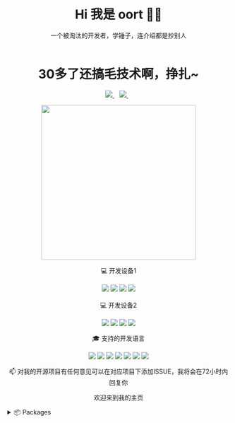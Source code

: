 <h1 align='center'>
  Hi 我是 oort 👨‍💻
</h1>

<p align='center'>
  一个被淘汰的开发者，学锤子，连介绍都是抄别人 <br/><br/>
</p>

<h1 align='center'>
  30多了还搞毛技术啊，挣扎~
</h1>

<p align='center'>
  <a href="https://z3.ax1x.com/2021/09/01/h0pcYn.jpg">
    <img src="https://img.shields.io/badge/WeChat-07C160?style=for-the-badge&logo=wechat&logoColor=white" />
  </a>&nbsp;&nbsp;
  <a href="mailto:yaooort@gmail.com">
    <img src="https://img.shields.io/badge/Gmail-D14836?style=for-the-badge&logo=gmail&logoColor=white" />        
  </a>&nbsp;&nbsp;
  
</p>

<p align='center'>
  <a href="#"><img src="https://github-readme-stats.vercel.app/api?username=yaooort&show_icons=true&count_private=true&theme=dark" width="350"></a>
</p>

<p align='center'>
  💻 开发设备1<br/><br/>
  <img src="https://img.shields.io/badge/macbook-%230078D6.svg?&style=for-the-badge&logo=apple&logoColor=white" />
  <img src="https://img.shields.io/badge/intel-core%20i9%2010th-%230071C5.svg?&style=for-the-badge&logo=intel&logoColor=white" />
  <img src="https://img.shields.io/badge/RAM-64GB-%230071C5.svg?&style=for-the-badge&logoColor=white" />
  <img src="https://img.shields.io/badge/AMD-Radeon%205500M-%2376B900.svg?&style=for-the-badge&logo=amd&logoColor=white" />
  <br/><br/> 💻 开发设备2<br/><br/>
  <img src="https://img.shields.io/badge/Ubuntu-E95420?style=for-the-badge&logo=ubuntu&logoColor=white" />
  <img src="https://img.shields.io/badge/intel-core%20i9%209th-%230071C5.svg?&style=for-the-badge&logo=intel&logoColor=white" />
  <img src="https://img.shields.io/badge/RAM-32GB-%230071C5.svg?&style=for-the-badge&logoColor=white" />
  <img src="https://img.shields.io/badge/nvidia-gtx%203060-%2376B900.svg?&style=for-the-badge&logo=nvidia&logoColor=white" />
</p>

<p align='center'>
  🎓 支持的开发语言<br/><br/>
  <img src="https://img.shields.io/badge/Go-00ADD8?style=for-the-badge&logo=go&logoColor=white" />
  <img src="https://img.shields.io/badge/Python-3776AB?style=for-the-badge&logo=python&logoColor=white" />
  <img src="https://img.shields.io/badge/JavaScript-323330?style=for-the-badge&logo=javascript&logoColor=F7DF1E" />
  <img src="https://img.shields.io/badge/Dart-777BB4?style=for-the-badge&logo=dart&logoColor=white" />
  <img src="https://img.shields.io/badge/Java-1F6F00?style=for-the-badge&logo=openjdka&logoColor=white" />
  <img src="https://img.shields.io/badge/OBJECTIVE--C-%233A95E3.svg?style=for-the-badge&logo=apple&logoColor=white" />
  <img src="https://img.shields.io/badge/swift-F54A2A?style=for-the-badge&logo=swift&logoColor=white" />
</p>


<p align='center'>
  📫 对我的开源项目有任何意见可以在对应项目下添加ISSUE，我将会在72小时内回复你
</p>
<p align='center'>
  欢迎来到我的主页
</p>


<details>
  <summary>📦 Packages</summary>
  
  

| Name                 | A short summary                              |
| -------------------- | -------------------------------------------- |
  
</details>
